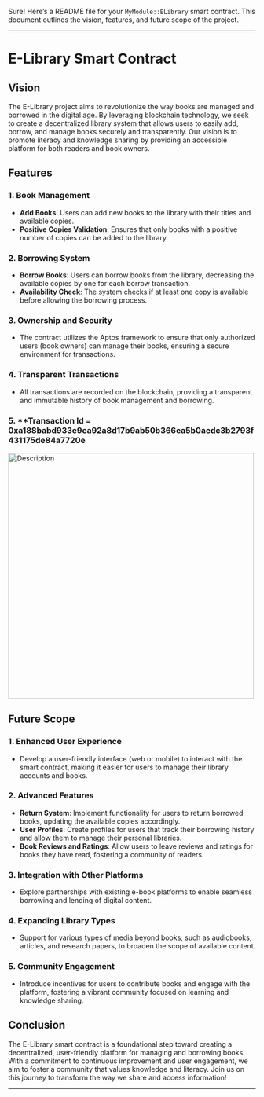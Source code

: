 Sure! Here’s a README file for your `MyModule::ELibrary` smart contract. This document outlines the vision, features, and future scope of the project.

---

# E-Library Smart Contract

## Vision

The E-Library project aims to revolutionize the way books are managed and borrowed in the digital age. By leveraging blockchain technology, we seek to create a decentralized library system that allows users to easily add, borrow, and manage books securely and transparently. Our vision is to promote literacy and knowledge sharing by providing an accessible platform for both readers and book owners.

## Features

### 1. **Book Management**
   - **Add Books**: Users can add new books to the library with their titles and available copies.
   - **Positive Copies Validation**: Ensures that only books with a positive number of copies can be added to the library.

### 2. **Borrowing System**
   - **Borrow Books**: Users can borrow books from the library, decreasing the available copies by one for each borrow transaction.
   - **Availability Check**: The system checks if at least one copy is available before allowing the borrowing process.

### 3. **Ownership and Security**
   - The contract utilizes the Aptos framework to ensure that only authorized users (book owners) can manage their books, ensuring a secure environment for transactions.

### 4. **Transparent Transactions**
   - All transactions are recorded on the blockchain, providing a transparent and immutable history of book management and borrowing.
### 5. **Transaction Id = 0xa188babd933e9ca92a8d17b9ab50b366ea5b0aedc3b2793f431175de84a7720e


<img src="https://github.com/user-attachments/assets/f49cbb74-f377-4952-9f1f-35ab6c6da3ec" alt="Description" width="500" />




## Future Scope

### 1. **Enhanced User Experience**
   - Develop a user-friendly interface (web or mobile) to interact with the smart contract, making it easier for users to manage their library accounts and books.

### 2. **Advanced Features**
   - **Return System**: Implement functionality for users to return borrowed books, updating the available copies accordingly.
   - **User Profiles**: Create profiles for users that track their borrowing history and allow them to manage their personal libraries.
   - **Book Reviews and Ratings**: Allow users to leave reviews and ratings for books they have read, fostering a community of readers.

### 3. **Integration with Other Platforms**
   - Explore partnerships with existing e-book platforms to enable seamless borrowing and lending of digital content.

### 4. **Expanding Library Types**
   - Support for various types of media beyond books, such as audiobooks, articles, and research papers, to broaden the scope of available content.

### 5. **Community Engagement**
   - Introduce incentives for users to contribute books and engage with the platform, fostering a vibrant community focused on learning and knowledge sharing.

## Conclusion

The E-Library smart contract is a foundational step toward creating a decentralized, user-friendly platform for managing and borrowing books. With a commitment to continuous improvement and user engagement, we aim to foster a community that values knowledge and literacy. Join us on this journey to transform the way we share and access information!

---

